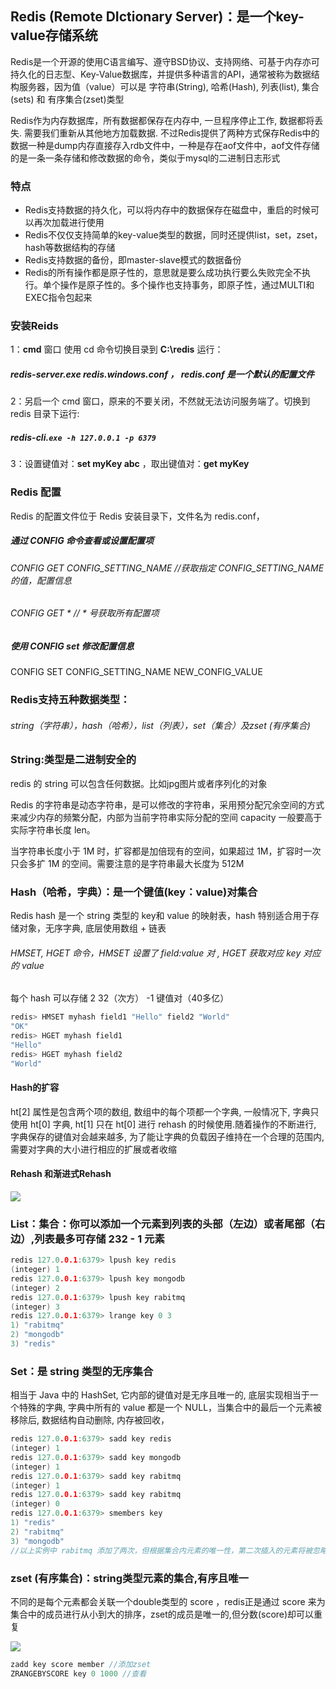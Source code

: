 ## Redis (Remote DIctionary Server)：是一个key-value存储系统

Redis是一个开源的使用C语言编写、遵守BSD协议、支持网络、可基于内存亦可持久化的日志型、Key-Value数据库，并提供多种语言的API，通常被称为数据结构服务器，因为值（value）可以是 字符串(String), 哈希(Hash), 列表(list), 集合(sets) 和 有序集合(zset)类型

Redis作为内存数据库，所有数据都保存在内存中, 一旦程序停止工作, 数据都将丢失. 需要我们重新从其他地方加载数据. 
不过Redis提供了两种方式保存Redis中的数据一种是dump内存直接存入rdb文件中，一种是存在aof文件中，aof文件存储的是一条一条存储和修改数据的命令，类似于mysql的二进制日志形式

### 特点

-  Redis支持数据的持久化，可以将内存中的数据保存在磁盘中，重启的时候可以再次加载进行使用
-  Redis不仅仅支持简单的key-value类型的数据，同时还提供list，set，zset，hash等数据结构的存储
-  Redis支持数据的备份，即master-slave模式的数据备份
- Redis的所有操作都是原子性的，意思就是要么成功执行要么失败完全不执行。单个操作是原子性的。多个操作也支持事务，即原子性，通过MULTI和EXEC指令包起来

### 安装Reids

1：**cmd** 窗口  使用 cd 命令切换目录到 **C:\redis**  运行： 

##### 	redis-server.exe    redis.windows.conf   ， **redis.conf** 是一个默认的配置文件

2：另启一个 cmd 窗口，原来的不要关闭，不然就无法访问服务端了。切换到 redis 目录下运行: 

##### 	redis-cli.`exe -h 127.0.0.1 -p 6379`

3：设置键值对：**set myKey abc** ，取出键值对：**get myKey**

### Redis 配置

Redis 的配置文件位于 Redis 安装目录下，文件名为 redis.conf，

##### 通过 CONFIG 命令查看或设置配置项

###### CONFIG   GET    CONFIG_SETTING_NAME     //获取指定 CONFIG_SETTING_NAME的值，配置信息

###### CONFIG   GET  *       // * 号获取所有配置项

##### 使用 CONFIG set 修改配置信息

CONFIG  SET    CONFIG_SETTING_NAME    NEW_CONFIG_VALUE

### Redis支持五种数据类型：

###### string（字符串），hash（哈希），list（列表），set（集合）及zset  (有序集合)



### String:类型是二进制安全的

redis 的 string 可以包含任何数据。比如jpg图片或者序列化的对象

Redis 的字符串是动态字符串，是可以修改的字符串，采⽤预分配冗余空间的⽅式来减少内存的频繁分配，内部为当前字符串实际分配的空间 capacity ⼀般要⾼于实际字符串⻓度 len。

当字符串⻓度⼩于 1M 时，扩容都是加倍现有的空间，如果超过 1M，扩容时⼀次只会多扩 1M 的空间。需要注意的是字符串最⼤⻓度为 512M

### Hash（哈希，字典）：是一个键值(key：value)对集合

Redis hash 是一个 string 类型的 key和 value 的映射表，hash 特别适合用于存储对象，⽆序字典, 底层使⽤数组 + 链表

######  HMSET, HGET 命令，HMSET  设置了 field:value 对 , HGET 获取对应 key  对应的 value

每个 hash 可以存储 2 32（次方） -1 键值对（40多亿）

```c
redis> HMSET myhash field1 "Hello" field2 "World"
"OK"
redis> HGET myhash field1
"Hello"
redis> HGET myhash field2
"World"
```

#### Hash的扩容

ht[2]  属性是包含两个项的数组, 数组中的每个项都⼀个字典, ⼀般情况下, 字典只使⽤ ht[0] 字典, ht[1] 只在 ht[0] 进⾏
rehash 的时候使⽤.随着操作的不断进⾏, 字典保存的键值对会越来越多, 为了能让字典的负载因⼦维持在⼀个合理的范围内, 需要对字典的⼤⼩进⾏相应的扩展或者收缩

#### Rehash 和渐进式Rehash

![](G:\Java\Redis\Rehash.png)

### List：集合：你可以添加一个元素到列表的头部（左边）或者尾部（右边）,列表最多可存储  **232 - 1** 元素 

```c
redis 127.0.0.1:6379> lpush key redis
(integer) 1
redis 127.0.0.1:6379> lpush key mongodb
(integer) 2
redis 127.0.0.1:6379> lpush key rabitmq
(integer) 3
redis 127.0.0.1:6379> lrange key 0 3
1) "rabitmq"
2) "mongodb"
3) "redis"
```

### Set：是 string 类型的无序集合

相当于 Java 中的 HashSet, 它内部的键值对是⽆序且唯⼀的, 底层实现相当于⼀个特殊的字典, 字典中所有的 value 都是⼀个 NULL，当集合中的最后⼀个元素被移除后, 数据结构⾃动删除, 内存被回收，

```c
redis 127.0.0.1:6379> sadd key redis
(integer) 1
redis 127.0.0.1:6379> sadd key mongodb
(integer) 1
redis 127.0.0.1:6379> sadd key rabitmq
(integer) 1
redis 127.0.0.1:6379> sadd key rabitmq
(integer) 0
redis 127.0.0.1:6379> smembers key
1) "redis"
2) "rabitmq"
3) "mongodb"
//以上实例中 rabitmq 添加了两次，但根据集合内元素的唯一性，第二次插入的元素将被忽略。
```

### zset (有序集合)：string类型元素的集合,有序且唯一

不同的是每个元素都会关联一个double类型的 score ，redis正是通过 score 来为集合中的成员进行从小到大的排序，zset的成员是唯一的,但分数(score)却可以重复

![](G:\Java\Redis\Zset.png)

```C
zadd key score member //添加zset
ZRANGEBYSCORE key 0 1000 //查看
```



 



